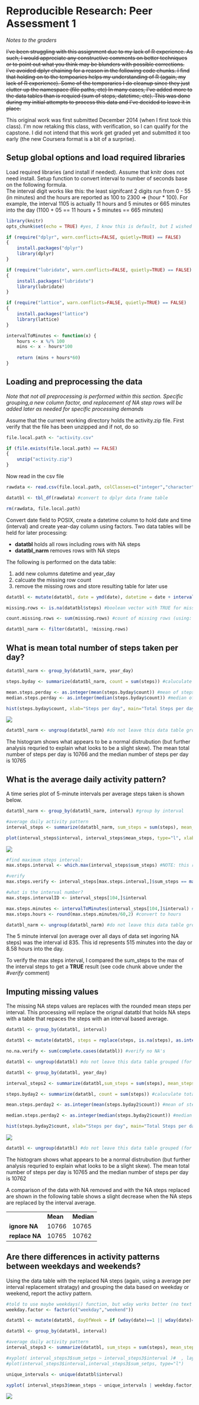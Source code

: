 # Reproducible Research: Peer Assessment 1

*Notes to the graders*

~~I've been struggling with this assignment due to my lack of R experience. As such, I would appreciate any constructive comments on better techniques or to point out what you think may be blunders with possible corrections.  
I've avoided dplyr chaining for a reason in the following code chunks. I find that holding on to the tempoaries helps my understanding of R (again, my lack of R experience). Some of the temporaries I do cleanup since they just clutter up the namespace (file paths, etc)
In many cases, I've added more to the data tables than is requied (sum of steps, datetime, etc). This was done during my initial attempts to process this data and I've decided to leave it in place.~~

This original work was first submitted December 2014 (when I first took this class). I'm now retaking this class, with verification, so I can qualify for the capstone. I did not intend that this work get graded yet and submitted it too early (the new Coursera format is a bit of a surprise). 

## Setup global options and load required libraries

Load required libraries (and install if needed). Assume that knitr does not need install. Setup function to convert interval to number of seconds base on the following formula.  
The interval digit works like this: the least signifcant 2 digits run from 0 - 55 (in minutes) and
the hours are reported as 100 to 2300 => (hour * 100). For example, the interval 
1105 is actually 11 hours and 5 minutes or 665 minutes into the day (1100 + 05 == 11 hours + 5 minutes == 665 minutes)

```r
library(knitr)
opts_chunk$set(echo = TRUE) #yes, I know this is default, but I wished to demo how to setup up global settings

if (require("dplyr", warn.conflicts=FALSE, quietly=TRUE) == FALSE)
{
    install.packages("dplyr")
    library(dplyr)
}

if (require("lubridate", warn.conflicts=FALSE, quietly=TRUE) == FALSE)
{
    install.packages("lubridate")
    library(lubridate)
}

if (require("lattice", warn.conflicts=FALSE, quietly=TRUE) == FALSE)
{
    install.packages("lattice")
    library(lattice)
}

intervalToMinutes <- function(x) {
    hours <- x %/% 100
    mins <- x - hours*100
    
    return (mins + hours*60)
}
```


## Loading and preprocessing the data

*Note that not all preprocessing is performed within this section. Specific grouping,a new column factor, and replacement of NA step rows  will be added later as needed for specific processing demands*

Assume that the current working directory holds the activity.zip file. First verify that the file has been unzipped and if not, do so

```r
file.local.path <- "activity.csv"

if (file.exists(file.local.path) == FALSE)
{
    unzip("activity.zip")    
}
```

Now read in the csv file

```r
rawdata <- read.csv(file.local.path, colClasses=c("integer","character","integer"), stringsAsFactors=FALSE) 

datatbl <- tbl_df(rawdata) #convert to dplyr data frame table

rm(rawdata, file.local.path)
```

Convert date field to POSIX, create a datetime column to hold date and time (interval) and create year-day column using factors. Two data tables will be held for later processing:

- **datatbl**  holds all rows including rows with NA steps 
- **datatbl_narm**  removes rows with NA steps

The following is performed on the data table:

1. add new columns datetime and year_day
1. calcuate the missing row count
1. remove the missing rows and store resulting table for later use

```r
datatbl <- mutate(datatbl, date = ymd(date), datetime = date + intervalToMinutes(interval), year_day = factor(yday(datetime)))

missing.rows <- is.na(datatbl$steps) #boolean vector with TRUE for missing rows

count.missing.rows <- sum(missing.rows) #count of missing rows (using: TRUE == 1, FALSE == 0)

datatbl_narm <- filter(datatbl, !missing.rows)
```

## What is mean total number of steps taken per day?


```r
datatbl_narm <- group_by(datatbl_narm, year_day)

steps.byday <- summarize(datatbl_narm, count = sum(steps)) #caluculate total count of steps per day

mean.steps.perday <- as.integer(mean(steps.byday$count)) #mean of steps per day (ignore NA rows)
median.steps.perday <- as.integer(median(steps.byday$count)) #median of steps per day (ignore NA rows)

hist(steps.byday$count, xlab="Steps per day", main="Total Steps per day (ignore NA)")
```

![](PA1_template_files/figure-html/total_steps-1.png) 

```r
datatbl_narm <- ungroup(datatbl_narm) #do not leave this data table grouped (for later analysis)
```

The histogram shows what appears to be a normal distrubution (but further analysis requried to explain what looks to be a slight skew). The mean total number of steps per day is 10766 and the median number of steps per day is 10765

## What is the average daily activity pattern?

A time series plot of 5-minute intervals per average steps taken is shown below.

```r
datatbl_narm <- group_by(datatbl_narm, interval) #group by interval 

#average daily activity pattern
interval_steps <- summarize(datatbl_narm, sum_steps = sum(steps), mean_steps = mean(steps))

plot(interval_steps$interval, interval_steps$mean_steps, type="l", xlab="5 minute interval", ylab="Number of steps", main="Activity (ignore NA steps)")
```

![](PA1_template_files/figure-html/activity_pattern-1.png) 

```r
#find maximum steps interval:
max.steps.interval <- which.max(interval_steps$sum_steps) #NOTE: this returns an index, not the 5 minute interval value

#verify
max.steps.verify <- interval_steps[max.steps.interval,]$sum_steps == max(interval_steps$sum_steps)

#what is the interval number?
max.steps.intervalID <- interval_steps[104,]$interval

max.steps.minutes <- intervalToMinutes(interval_steps[104,]$interval) #convert to number of minutes 
max.steps.hours <- round(max.steps.minutes/60,2) #convert to hours

datatbl_narm <- ungroup(datatbl_narm) #do not leave this data table grouped (for later analysis)
```

The 5 minute interval (on average over all days of data set ingoring NA steps) was the interval id 835. This id represents 515 minutes into the day or 8.58 hours into the day.

To verify the max steps interval, I compared the sum_steps to the max of the interval steps to get a **TRUE** result (see code chunk above under the *\#verify* comment)

## Imputing missing values

The missing NA steps values are replaces with the rounded mean steps per interval. This processing will replace the orignal datatbl that holds NA steps with a table that repaces the steps with an interval based average.

```r
datatbl <- group_by(datatbl, interval)

datatbl <- mutate(datatbl, steps = replace(steps, is.na(steps), as.integer(round(mean(steps, na.rm=TRUE)))))

no.na.verify <- sum(complete.cases(datatbl)) #verify no NA's

datatbl <- ungroup(datatbl) #do not leave this data table grouped (for later analysis)

datatbl <- group_by(datatbl, year_day)

interval_steps2 <- summarize(datatbl,sum_steps = sum(steps), mean_steps = mean(steps))

steps.byday2 <- summarize(datatbl, count = sum(steps)) #caluculate total count of steps per day

mean.steps.perday2 <- as.integer(mean(steps.byday2$count)) #mean of steps per day 

median.steps.perday2 <- as.integer(median(steps.byday2$count)) #median of steps per day 

hist(steps.byday2$count, xlab="Steps per day", main="Total Steps per day (replaced NA)")
```

![](PA1_template_files/figure-html/replace_na-1.png) 

```r
datatbl <- ungroup(datatbl) #do not leave this data table grouped (for later analysis)
```
The histogram shows what appears to be a normal distrubution (but further analysis requried to explain what looks to be a slight skew). The mean total number of steps per day is 10765 and the median number of steps per day is 10762

A comparison of the data with NA removed and with the NA steps replaced are shown in the following table shows a slight decrease when the NA steps are replaced by the interval average.

<table>
    <tr>
		<td>&nbsp;</td>
		<td><b>Mean</b></td>
		<td><b>Median</b></td>
	</tr>
	<tr>
		<td><b>ignore NA</b></td>
		<td>10766</td>
		<td>10765</td>
	</tr>
	<tr>
		<td><b>replace NA</b></td>
		<td>10765</td>
		<td>10762</td>
	</tr>
</table>


## Are there differences in activity patterns between weekdays and weekends?

Using the data table with the replaced NA steps (again, using a average per interval replacement stratagy) and grouping the data based on weekday or weekend, report the activy pattern.

```r
#told to use maybe weekdays() function, but wday works better (no text to parse)
weekday.factor <- factor(c("weekday","weekend"))

datatbl <- mutate(datatbl, dayOfWeek = if (wday(date)==1 || wday(date)==7) weekday.factor[2] else weekday.factor[1])

datatbl <- group_by(datatbl, interval)

#average daily activity pattern
interval_steps3 <- summarize(datatbl, sum_steps = sum(steps), mean_steps = mean(steps))

#xyplot( interval_steps3$sum_setps ~ interval_steps3$interval )#  , layout=c(1,2)) #plot with 2 panels
#plot(interval_steps3$interval,interval_steps3$sum_setps, type="l")

unique_intervals <- unique(datatbl$interval)

xyplot( interval_steps3$mean_steps ~ unique_intervals | weekday.factor, type="l", layout=c(1,2), xlab="intervals", ylab="mean steps", main="Activity compared to weekday versus weekend")
```

![](PA1_template_files/figure-html/activity_week-1.png) 
